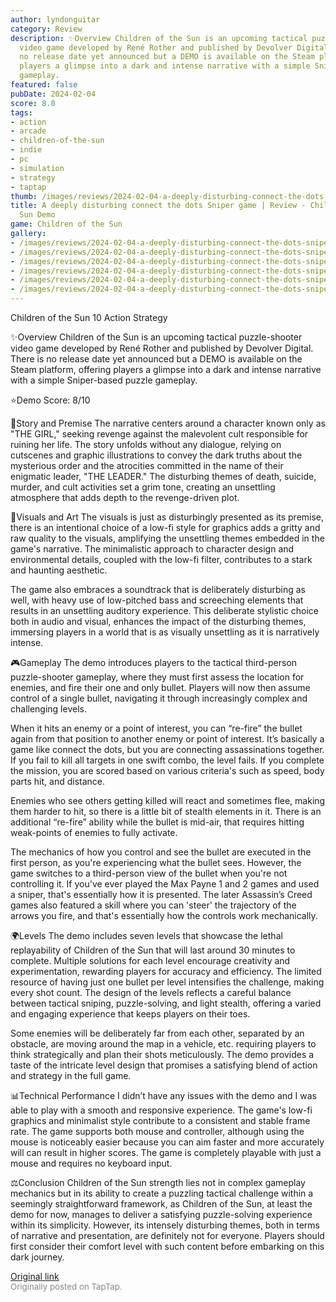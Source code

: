 ```yaml
---
author: lyndonguitar
category: Review
description: ✨Overview Children of the Sun is an upcoming tactical puzzle-shooter
  video game developed by René Rother and published by Devolver Digital. There is
  no release date yet announced but a DEMO is available on the Steam platform, offering
  players a glimpse into a dark and intense narrative with a simple Sniper-based puzzle
  gameplay.
featured: false
pubDate: 2024-02-04
score: 8.0
tags:
- action
- arcade
- children-of-the-sun
- indie
- pc
- simulation
- strategy
- taptap
thumb: /images/reviews/2024-02-04-a-deeply-disturbing-connect-the-dots-sniper-game--review---children-of-the-sun-demo-0.avif
title: A deeply disturbing connect the dots Sniper game | Review - Children of the
  Sun Demo
game: Children of the Sun
gallery:
- /images/reviews/2024-02-04-a-deeply-disturbing-connect-the-dots-sniper-game--review---children-of-the-sun-demo-0.avif
- /images/reviews/2024-02-04-a-deeply-disturbing-connect-the-dots-sniper-game--review---children-of-the-sun-demo-1.avif
- /images/reviews/2024-02-04-a-deeply-disturbing-connect-the-dots-sniper-game--review---children-of-the-sun-demo-2.avif
- /images/reviews/2024-02-04-a-deeply-disturbing-connect-the-dots-sniper-game--review---children-of-the-sun-demo-3.avif
- /images/reviews/2024-02-04-a-deeply-disturbing-connect-the-dots-sniper-game--review---children-of-the-sun-demo-4.avif
- /images/reviews/2024-02-04-a-deeply-disturbing-connect-the-dots-sniper-game--review---children-of-the-sun-demo-5.avif
---
```

Children of the Sun
10
Action
Strategy

✨Overview
Children of the Sun is an upcoming tactical puzzle-shooter video game developed by René Rother and published by Devolver Digital. There is no release date yet announced but a DEMO is available on the Steam platform, offering players a glimpse into a dark and intense narrative with a simple Sniper-based puzzle gameplay.

⭐️Demo Score: 8/10

📖Story and Premise
The narrative centers around a character known only as "THE GIRL," seeking revenge against the malevolent cult responsible for ruining her life. The story unfolds without any dialogue, relying on cutscenes and graphic illustrations to convey the dark truths about the mysterious order and the atrocities committed in the name of their enigmatic leader, "THE LEADER." The disturbing themes of death, suicide, murder, and cult activities set a grim tone, creating an unsettling atmosphere that adds depth to the revenge-driven plot.

🎨Visuals and Art
The visuals is just as disturbingly presented as its premise, there is an intentional choice of a low-fi style for graphics adds a gritty and raw quality to the visuals, amplifying the unsettling themes embedded in the game's narrative. The minimalistic approach to character design and environmental details, coupled with the low-fi filter, contributes to a stark and haunting aesthetic.

The game also embraces a soundtrack that is deliberately disturbing as well, with heavy use of  low-pitched bass and screeching elements that results in an unsettling auditory experience. This deliberate stylistic choice both in audio and visual, enhances the impact of the disturbing themes, immersing players in a world that is as visually unsettling as it is narratively intense.

🎮Gameplay
The demo introduces players to the tactical third-person puzzle-shooter gameplay, where they must first assess the location for enemies, and fire their one and only bullet. Players will now then assume control of a single bullet, navigating it through increasingly complex and challenging levels.

When it hits an enemy or a point of interest, you can “re-fire” the bullet again from that position to another enemy or point of interest. It’s basically a game like connect the dots, but you are connecting assassinations together. If you fail to kill all targets in one swift combo, the level fails. If you complete the mission, you are scored based on various criteria's such as speed, body parts hit, and distance.

Enemies who see others getting killed will react and sometimes flee, making them harder to hit, so there is a little bit of stealth elements in it. There is an additional “re-fire” ability while the bullet is mid-air, that requires hitting weak-points of enemies to fully activate.

The mechanics of how you control and see the bullet are executed in the first person, as you're experiencing what the bullet sees. However, the game switches to a third-person view of the bullet when you're not controlling it. If you've ever played the Max Payne 1 and 2 games and used a sniper, that's essentially how it is presented. The later Assassin’s Creed games also featured a skill where you can 'steer' the trajectory of the arrows you fire, and that's essentially how the controls work mechanically.

🌍Levels
The demo includes seven levels that showcase the lethal replayability of Children of the Sun that will last around 30 minutes to complete. Multiple solutions for each level encourage creativity and experimentation, rewarding players for accuracy and efficiency. The limited resource of having just one bullet per level intensifies the challenge, making every shot count. The design of the levels reflects a careful balance between tactical sniping, puzzle-solving, and light stealth, offering a varied and engaging experience that keeps players on their toes.

Some enemies will be deliberately far from each other, separated by an obstacle, are moving around the map in a vehicle, etc. requiring players to think strategically and plan their shots meticulously. The demo provides a taste of the intricate level design that promises a satisfying blend of action and strategy in the full game.

📊Technical Performance
I didn’t have any issues with the demo and I was able to play with a smooth and responsive experience. The game's low-fi graphics and minimalist style contribute to a consistent and stable frame rate. The game supports both mouse and controller, although using the mouse is noticeably easier because you can aim faster and more accurately will can result in higher scores. The game is completely playable with just a mouse and requires no keyboard input.

⚖️Conclusion
Children of the Sun strength lies not in complex gameplay mechanics but in its ability to create a puzzling tactical challenge within a seemingly straightforward framework, as Children of the Sun, at least the demo for now, manages to deliver a satisfying puzzle-solving experience within its simplicity. However, its intensely disturbing themes, both in terms of narrative and presentation, are definitely not for everyone. Players should first consider their comfort level with such content before embarking on this dark journey.

[Original link](https://www.taptap.io/post/6958563)<br><span style="font-size: 0.95em; color: #888;">Originally posted on TapTap.</span>